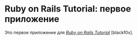 # Ruby on Rails Tutorial: первое приложение

Это первое приложение для
[*Ruby on Rails Tutorial*](http://railstutorial.org/)
 [blackf0x].
